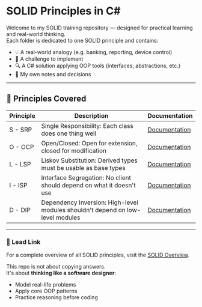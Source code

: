 # SOLID Principles in C#

Welcome to my SOLID training repository — designed for practical learning and real-world thinking.  
Each folder is dedicated to one SOLID principle and contains:

- 💡 A real-world analogy (e.g. banking, reporting, device control)
- 🧩 A challenge to implement
- 🔍 A C# solution applying OOP tools (interfaces, abstractions, etc.)
- 🧠 My own notes and decisions

---

## 👣 Principles Covered

| Principle | Description | Documentation |
|----------|-------------|----------------|
| S - SRP  | Single Responsibility: Each class does one thing well | [Documentation](https://github.com/rezatajari/SOLID-Principles/blob/master/doc/SRP.md) |
| O - OCP  | Open/Closed: Open for extension, closed for modification | [Documentation](https://github.com/rezatajari/SOLID-Principles/blob/master/doc/OCP.md) |
| L - LSP  | Liskov Substitution: Derived types must be usable as base types | [Documentation](https://github.com/rezatajari/SOLID-Principles/blob/master/doc/LSP.md) |
| I - ISP  | Interface Segregation: No client should depend on what it doesn't use | [Documentation](https://github.com/rezatajari/SOLID-Principles/blob/master/doc/ISP.md) |
| D - DIP  | Dependency Inversion: High-level modules shouldn't depend on low-level modules | [Documentation](https://github.com/rezatajari/SOLID-Principles/blob/master/doc/DIP.md) |

---

### 🔗 Lead Link

For a complete overview of all SOLID principles, visit the [SOLID Overview](https://github.com/rezatajari/SOLID-Principles/blob/master/doc/SOLID%20Overview.md).

This repo is not about copying answers.  
It's about **thinking like a software designer**:  
- Model real-life problems
- Apply core OOP patterns
- Practice reasoning before coding

